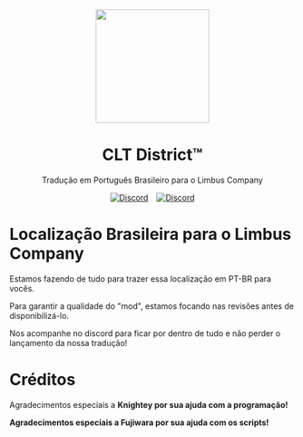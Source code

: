 <div align="center">
<a href="https://github.com/Eike-Felipe/LimbusCompanyBrazilianTranslationTeam">
   <img src="https://github.com/user-attachments/assets/ad72ac35-21f9-4b47-a578-20affbe558fb" width="200" height="200" />
</a>
   
# CLT District™
Tradução em Português Brasileiro para o Limbus Company


[![Discord](https://img.shields.io/badge/Servidor%20Brasileiro%20de%20Limbus%20Company-641E16?style=plastic&logo=discord&logoColor=473DBF&link=https://discord.com/invite/limbus-brasil)](https://discord.com/invite/limbus-brasil) &ensp; [![Discord](https://img.shields.io/badge/CLT%20District-641E16?style=plastic&logo=discord&logoColor=473DBF&link=https://discord.gg/5BF7pnj8pE)](https://discord.gg/5BF7pnj8pE)
</div>


# Localização Brasileira para o Limbus Company

Estamos fazendo de tudo para trazer essa localização em PT-BR para vocês.

Para garantir a qualidade do "mod", estamos focando nas revisões antes de disponibilizá-lo. 

Nos acompanhe no discord para ficar por dentro de tudo e não perder o lançamento da nossa tradução!



# Créditos
Agradecimentos especiais a <b>Knightey<b> por sua ajuda com a programação!

Agradecimentos especiais a <b>Fujiwara<b> por sua ajuda com os scripts!

